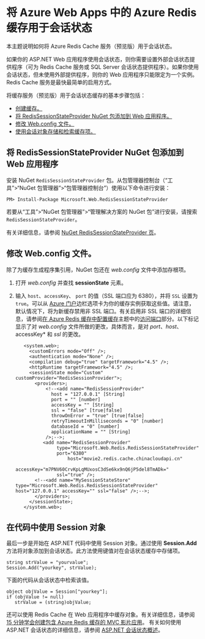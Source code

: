 <properties 
	pageTitle="将 Azure 网站中的 Azure Redis 缓存用于会话状态" 
	description="了解如何使用 Azure 缓存服务来支持 ASP.NET 会话状态缓存。" 
	services="app-service\web" 
	documentationCenter=".net" 
 	authors="Rick-Anderson" 
	manager="wpickett" 
	editor=""/>

<tags 
	ms.service="app-service-web" 
	ms.date="09/16/2015" 
	wacn.date="10/22/2015"/>


# 将 Azure Web Apps 中的 Azure Redis 缓存用于会话状态


本主题说明如何将 Azure Redis Cache 服务（预览版）用于会话状态。

如果你的 ASP.NET Web 应用程序使用会话状态，则你需要设置外部会话状态提供程序（可为 Redis Cache 服务或 SQL Server 会话状态提供程序）。如果你使用会话状态，但未使用外部提供程序，则你的 Web 应用程序只能限定为一个实例。Redis Cache 服务是最快最简单的启用方式。

将缓存服务（预览版）用于会话状态缓存的基本步骤包括：

* [创建缓存。](#createcache)
* [将 RedisSessionStateProvider NuGet 包添加到 Web 应用程序。](#configureproject)
* [修改 Web.config 文件。](#configurewebconfig)
* [使用会话对象存储和检索缓存项。](#usesessionobject)


## <a id="configureproject"></a>将 RedisSessionStateProvider NuGet 包添加到 Web 应用程序
安装 NuGet `RedisSessionStateProvider` 包。从包管理器控制台（“工具”>“NuGet 包管理器”>“包管理器控制台”）使用以下命令进行安装：

  `PM> Install-Package Microsoft.Web.RedisSessionStateProvider`
  
若要从“工具”>“NuGet 包管理器”>“管理解决方案的 NuGet 包”进行安装，请搜索 `RedisSessionStateProvider`。

有关详细信息，请参阅 [NuGet RedisSessionStateProvider 页](http://www.nuget.org/packages/Microsoft.Web.RedisSessionStateProvider/)。

## <a id="configurewebconfig"></a>修改 Web.config 文件。
除了为缓存生成程序集引用，NuGet 包还在 *web.config* 文件中添加存根项。

1. 打开 *web.config* 并查找 **sessionState** 元素。

1. 输入 `host`、`accessKey`、 `port` 的值（SSL 端口应为 6380），并将 `SSL` 设置为 `true`。可以从 [Azure 门户](http://manage.windowsazure.cn)边栏选项卡为你的缓存实例获取这些值。请注意，默认情况下，将为新缓存禁用非 SSL 端口。有关启用非 SSL 端口的详细信息，请参阅[在 Azure Redis 缓存中配置缓存](https://msdn.microsoft.com/zh-cn/library/azure/dn793612.aspx)主题中的[访问端口](https://msdn.microsoft.com/zh-cn/library/azure/dn793612.aspx#AccessPorts)部分。以下标记显示了对 *web.config* 文件所做的更改，具体而言，是对 *port*、*host*、accessKey* 和 *ssl* 的更改。

		  <system.web>;
		    <customErrors mode="Off" />;
		    <authentication mode="None" />;
		    <compilation debug="true" targetFramework="4.5" />;
		    <httpRuntime targetFramework="4.5" />;
		    <sessionState mode="Custom" customProvider="RedisSessionProvider">;
		      <providers>;  
		          <!--<add name="RedisSessionProvider" 
		            host = "127.0.0.1" [String]
		            port = "" [number]
		            accessKey = "" [String]
		            ssl = "false" [true|false]
		            throwOnError = "true" [true|false]
		            retryTimeoutInMilliseconds = "0" [number]
		            databaseId = "0" [number]
		            applicationName = "" [String]
		          />;-->;
		         <add name="RedisSessionProvider" 
		              type="Microsoft.Web.Redis.RedisSessionStateProvider" 
		              port="6380"
              		      host="movie2.redis.cache.chinacloudapi.cn" 
		              accessKey="m7PNV60CrvKpLqMUxosC3dSe6kx9nQ6jP5del8TmADk=" 
		              ssl="true" />;
		      <!--<add name="MySessionStateStore" type="Microsoft.Web.Redis.RedisSessionStateProvider" host="127.0.0.1" accessKey="" ssl="false" />;-->;
		      </providers>;
		    </sessionState>;
		  </system.web>;


## <a id="usesessionobject"></a>在代码中使用 Session 对象
最后一步是开始在 ASP.NET 代码中使用 Session 对象。通过使用 **Session.Add** 方法将对象添加到会话状态。此方法使用键值对在会话状态缓存中存储项。

    string strValue = "yourvalue";
	Session.Add("yourkey", strValue);

下面的代码从会话状态中检索该值。

    object objValue = Session["yourkey"];
    if (objValue != null)
       strValue = (string)objValue;	

还可以使用 Redis Cache 在 Web 应用程序中缓存对象。有关详细信息，请参阅 [15 分钟学会创建包含 Azure Redis 缓存的 MVC 影片应用](http://azure.microsoft.com/blog/2014/06/05/mvc-movie-app-with-azure-redis-cache-in-15-minutes/)。
有关如何使用 ASP.NET 会话状态的详细信息，请参阅 [ASP.NET 会话状态概述][]。

  
  
  [installed the latest]: /zh-cn/downloads/?sdk=net
  [ASP.NET 会话状态概述]: http://msdn.microsoft.com/zh-cn/library/ms178581.aspx

  [NewIcon]: ./media/web-sites-dotnet-session-state-caching/CacheScreenshot_NewButton.png
  [NewCacheDialog]: ./media/web-sites-dotnet-session-state-caching/CachingScreenshot_CreateOptions.png
  [CacheIcon]: ./media/web-sites-dotnet-session-state-caching/CachingScreenshot_CacheIcon.png
  [NuGetDialog]: ./media/web-sites-dotnet-session-state-caching/CachingScreenshot_NuGet.png
  [OutputConfig]: ./media/web-sites-dotnet-session-state-caching/CachingScreenshot_OC_WebConfig.png
  [CacheConfig]: ./media/web-sites-dotnet-session-state-caching/CachingScreenshot_CacheConfig.png
  [EndpointURL]: ./media/web-sites-dotnet-session-state-caching/CachingScreenshot_EndpointURL.png
  [ManageKeys]: ./media/web-sites-dotnet-session-state-caching/CachingScreenshot_ManageAccessKeys.png

<!---HONumber=74-->